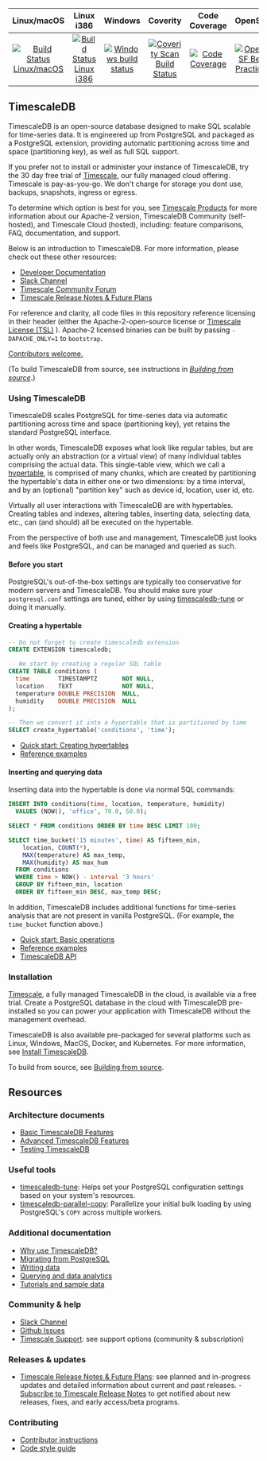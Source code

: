 |Linux/macOS|Linux i386|Windows|Coverity|Code Coverage|OpenSSF|
|:---:|:---:|:---:|:---:|:---:|:---:|
|[![Build Status Linux/macOS](https://github.com/timescale/timescaledb/actions/workflows/linux-build-and-test.yaml/badge.svg?branch=main&event=schedule)](https://github.com/timescale/timescaledb/actions/workflows/linux-build-and-test.yaml?query=workflow%3ARegression+branch%3Amain+event%3Aschedule)|[![Build Status Linux i386](https://github.com/timescale/timescaledb/actions/workflows/linux-32bit-build-and-test.yaml/badge.svg?branch=main&event=schedule)](https://github.com/timescale/timescaledb/actions/workflows/linux-32bit-build-and-test.yaml?query=workflow%3ARegression+branch%3Amain+event%3Aschedule)|[![Windows build status](https://github.com/timescale/timescaledb/actions/workflows/windows-build-and-test.yaml/badge.svg?branch=main&event=schedule)](https://github.com/timescale/timescaledb/actions/workflows/windows-build-and-test.yaml?query=workflow%3ARegression+branch%3Amain+event%3Aschedule)|[![Coverity Scan Build Status](https://scan.coverity.com/projects/timescale-timescaledb/badge.svg)](https://scan.coverity.com/projects/timescale-timescaledb)|[![Code Coverage](https://codecov.io/gh/timescale/timescaledb/branch/main/graphs/badge.svg?branch=main)](https://codecov.io/gh/timescale/timescaledb)|[![OpenSSF Best Practices](https://www.bestpractices.dev/projects/8012/badge)](https://www.bestpractices.dev/projects/8012)|


## TimescaleDB

TimescaleDB is an open-source database designed to make SQL scalable for
time-series data.  It is engineered up from PostgreSQL and packaged as a
PostgreSQL extension, providing automatic partitioning across time and space
(partitioning key), as well as full SQL support.

If you prefer not to install or administer your instance of TimescaleDB, try the 
30 day free trial of [Timescale](https://console.cloud.timescale.com/signup), our fully managed cloud offering. 
Timescale is pay-as-you-go. We don't charge for storage you dont use, backups, snapshots, ingress or egress. 

To determine which option is best for you, see [Timescale Products](https://tsdb.co/GitHubTimescaleProducts)
for more information about our Apache-2 version, TimescaleDB Community (self-hosted), and Timescale 
Cloud (hosted), including: feature comparisons, FAQ, documentation, and support.

Below is an introduction to TimescaleDB. For more information, please check out 
these other resources:
- [Developer Documentation](https://docs.timescale.com/getting-started/latest/services/)
- [Slack Channel](https://slack-login.timescale.com)
- [Timescale Community Forum](https://www.timescale.com/forum/)
- [Timescale Release Notes & Future Plans](https://tsdb.co/GitHubTimescaleReleaseNotes)

For reference and clarity, all code files in this repository reference
licensing in their header (either the Apache-2-open-source license
or [Timescale License (TSL)](https://github.com/timescale/timescaledb/blob/main/tsl/LICENSE-TIMESCALE)
). Apache-2 licensed binaries can be built by passing `-DAPACHE_ONLY=1` to `bootstrap`.

[Contributors welcome.](https://github.com/timescale/timescaledb/blob/main/CONTRIBUTING.md)

(To build TimescaleDB from source, see instructions in [_Building from source_](https://github.com/timescale/timescaledb/blob/main/docs/BuildSource.md).)

### Using TimescaleDB

TimescaleDB scales PostgreSQL for time-series data via automatic
partitioning across time and space (partitioning key), yet retains
the standard PostgreSQL interface.

In other words, TimescaleDB exposes what look like regular tables, but
are actually only an
abstraction (or a virtual view) of many individual tables comprising the
actual data. This single-table view, which we call a
[hypertable](https://tsdb.co/GitHubTimescaleHypertable),
is comprised of many chunks, which are created by partitioning
the hypertable's data in either one or two dimensions: by a time
interval, and by an (optional) "partition key" such as
device id, location, user id, etc. 

Virtually all user interactions with TimescaleDB are with
hypertables. Creating tables and indexes, altering tables, inserting
data, selecting data, etc., can (and should) all be executed on the
hypertable.

From the perspective of both use and management, TimescaleDB just
looks and feels like PostgreSQL, and can be managed and queried as
such.

#### Before you start

PostgreSQL's out-of-the-box settings are typically too conservative for modern
servers and TimescaleDB. You should make sure your `postgresql.conf`
settings are tuned, either by using [timescaledb-tune](https://github.com/timescale/timescaledb-tune) 
or doing it manually.

#### Creating a hypertable

```sql
-- Do not forget to create timescaledb extension
CREATE EXTENSION timescaledb;

-- We start by creating a regular SQL table
CREATE TABLE conditions (
  time        TIMESTAMPTZ       NOT NULL,
  location    TEXT              NOT NULL,
  temperature DOUBLE PRECISION  NULL,
  humidity    DOUBLE PRECISION  NULL
);

-- Then we convert it into a hypertable that is partitioned by time
SELECT create_hypertable('conditions', 'time');
```

- [Quick start: Creating hypertables](https://docs.timescale.com/use-timescale/latest/hypertables/create/)
- [Reference examples](https://tsdb.co/GitHubTimescaleHypertableReference)

#### Inserting and querying data

Inserting data into the hypertable is done via normal SQL commands:

```sql
INSERT INTO conditions(time, location, temperature, humidity)
  VALUES (NOW(), 'office', 70.0, 50.0);

SELECT * FROM conditions ORDER BY time DESC LIMIT 100;

SELECT time_bucket('15 minutes', time) AS fifteen_min,
    location, COUNT(*),
    MAX(temperature) AS max_temp,
    MAX(humidity) AS max_hum
  FROM conditions
  WHERE time > NOW() - interval '3 hours'
  GROUP BY fifteen_min, location
  ORDER BY fifteen_min DESC, max_temp DESC;
```

In addition, TimescaleDB includes additional functions for time-series
analysis that are not present in vanilla PostgreSQL. (For example, the `time_bucket` function above.)

- [Quick start: Basic operations](https://tsdb.co/GitHubTimescaleBasicOperations)
- [Reference examples](https://tsdb.co/GitHubTimescaleWriteData)
- [TimescaleDB API](https://tsdb.co/GitHubTimescaleAPI)

### Installation

[Timescale](https://tsdb.co/GitHubTimescale), a fully managed TimescaleDB in the cloud, is
available via a free trial. Create a PostgreSQL database in the cloud with TimescaleDB pre-installed
so you can power your application with TimescaleDB without the management overhead.

TimescaleDB is also available pre-packaged for several platforms such as Linux, Windows, MacOS, Docker, and 
Kubernetes. For more information, see [Install TimescaleDB](https://docs.timescale.com/self-hosted/latest/install/).

To build from source, see [Building from source](https://github.com/timescale/timescaledb/blob/main/docs/BuildSource.md).

## Resources

### Architecture documents

- [Basic TimescaleDB Features](tsl/README.md)
- [Advanced TimescaleDB Features](tsl/README.md)
- [Testing TimescaleDB](test/README.md)

### Useful tools

- [timescaledb-tune](https://github.com/timescale/timescaledb-tune): Helps
set your PostgreSQL configuration settings based on your system's resources.
- [timescaledb-parallel-copy](https://github.com/timescale/timescaledb-parallel-copy):
Parallelize your initial bulk loading by using PostgreSQL's `COPY` across
multiple workers.

### Additional documentation

- [Why use TimescaleDB?](https://tsdb.co/GitHubTimescaleIntro)
- [Migrating from PostgreSQL](https://docs.timescale.com/migrate/latest/)
- [Writing data](https://tsdb.co/GitHubTimescaleWriteData)
- [Querying and data analytics](https://tsdb.co/GitHubTimescaleReadData)
- [Tutorials and sample data](https://tsdb.co/GitHubTimescaleTutorials)

### Community & help

- [Slack Channel](https://slack.timescale.com)
- [Github Issues](https://github.com/timescale/timescaledb/issues)
- [Timescale Support](https://tsdb.co/GitHubTimescaleSupport): see support options (community & subscription)

### Releases & updates

 - [Timescale Release Notes & Future Plans](https://tsdb.co/GitHubTimescaleReleaseNotes): see planned and
   in-progress updates and detailed information about current and past
   releases. - [Subscribe to Timescale Release
   Notes](https://tsdb.co/GitHubTimescaleGetReleaseNotes) to get
   notified about new releases, fixes, and early access/beta programs.

### Contributing

- [Contributor instructions](https://github.com/timescale/timescaledb/blob/main/CONTRIBUTING.md)
- [Code style guide](https://github.com/timescale/timescaledb/blob/main/docs/StyleGuide.md)

